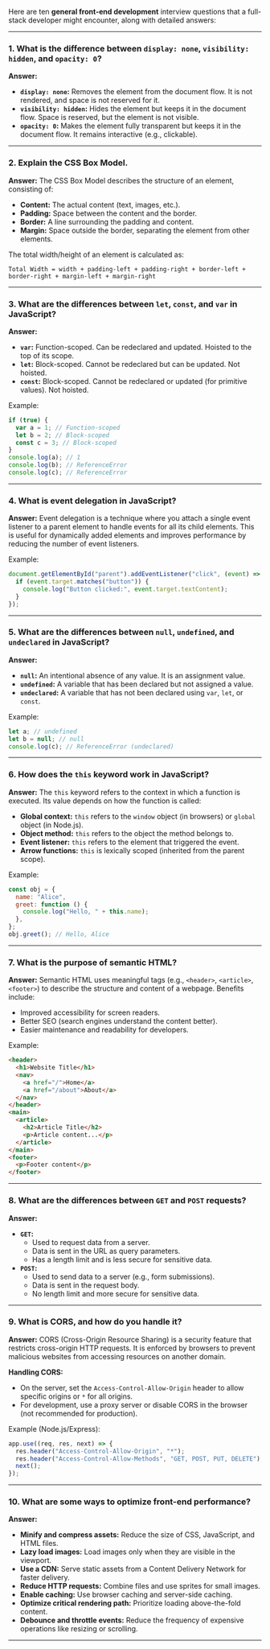 Here are ten **general front-end development** interview questions that a full-stack developer might encounter, along with detailed answers:

---

### 1. **What is the difference between `display: none`, `visibility: hidden`, and `opacity: 0`?**

**Answer:**

- **`display: none`:** Removes the element from the document flow. It is not rendered, and space is not reserved for it.
- **`visibility: hidden`:** Hides the element but keeps it in the document flow. Space is reserved, but the element is not visible.
- **`opacity: 0`:** Makes the element fully transparent but keeps it in the document flow. It remains interactive (e.g., clickable).

---

### 2. **Explain the CSS Box Model.**

**Answer:**
The CSS Box Model describes the structure of an element, consisting of:

- **Content:** The actual content (text, images, etc.).
- **Padding:** Space between the content and the border.
- **Border:** A line surrounding the padding and content.
- **Margin:** Space outside the border, separating the element from other elements.

The total width/height of an element is calculated as:

```
Total Width = width + padding-left + padding-right + border-left + border-right + margin-left + margin-right
```

---

### 3. **What are the differences between `let`, `const`, and `var` in JavaScript?**

**Answer:**

- **`var`:** Function-scoped. Can be redeclared and updated. Hoisted to the top of its scope.
- **`let`:** Block-scoped. Cannot be redeclared but can be updated. Not hoisted.
- **`const`:** Block-scoped. Cannot be redeclared or updated (for primitive values). Not hoisted.

Example:

```javascript
if (true) {
  var a = 1; // Function-scoped
  let b = 2; // Block-scoped
  const c = 3; // Block-scoped
}
console.log(a); // 1
console.log(b); // ReferenceError
console.log(c); // ReferenceError
```

---

### 4. **What is event delegation in JavaScript?**

**Answer:**
Event delegation is a technique where you attach a single event listener to a parent element to handle events for all its child elements. This is useful for dynamically added elements and improves performance by reducing the number of event listeners.

Example:

```javascript
document.getElementById("parent").addEventListener("click", (event) => {
  if (event.target.matches("button")) {
    console.log("Button clicked:", event.target.textContent);
  }
});
```

---

### 5. **What are the differences between `null`, `undefined`, and `undeclared` in JavaScript?**

**Answer:**

- **`null`:** An intentional absence of any value. It is an assignment value.
- **`undefined`:** A variable that has been declared but not assigned a value.
- **`undeclared`:** A variable that has not been declared using `var`, `let`, or `const`.

Example:

```javascript
let a; // undefined
let b = null; // null
console.log(c); // ReferenceError (undeclared)
```

---

### 6. **How does the `this` keyword work in JavaScript?**

**Answer:**
The `this` keyword refers to the context in which a function is executed. Its value depends on how the function is called:

- **Global context:** `this` refers to the `window` object (in browsers) or `global` object (in Node.js).
- **Object method:** `this` refers to the object the method belongs to.
- **Event listener:** `this` refers to the element that triggered the event.
- **Arrow functions:** `this` is lexically scoped (inherited from the parent scope).

Example:

```javascript
const obj = {
  name: "Alice",
  greet: function () {
    console.log("Hello, " + this.name);
  },
};
obj.greet(); // Hello, Alice
```

---

### 7. **What is the purpose of semantic HTML?**

**Answer:**
Semantic HTML uses meaningful tags (e.g., `<header>`, `<article>`, `<footer>`) to describe the structure and content of a webpage. Benefits include:

- Improved accessibility for screen readers.
- Better SEO (search engines understand the content better).
- Easier maintenance and readability for developers.

Example:

```html
<header>
  <h1>Website Title</h1>
  <nav>
    <a href="/">Home</a>
    <a href="/about">About</a>
  </nav>
</header>
<main>
  <article>
    <h2>Article Title</h2>
    <p>Article content...</p>
  </article>
</main>
<footer>
  <p>Footer content</p>
</footer>
```

---

### 8. **What are the differences between `GET` and `POST` requests?**

**Answer:**

- **`GET`:**
  - Used to request data from a server.
  - Data is sent in the URL as query parameters.
  - Has a length limit and is less secure for sensitive data.
- **`POST`:**
  - Used to send data to a server (e.g., form submissions).
  - Data is sent in the request body.
  - No length limit and more secure for sensitive data.

---

### 9. **What is CORS, and how do you handle it?**

**Answer:**
CORS (Cross-Origin Resource Sharing) is a security feature that restricts cross-origin HTTP requests. It is enforced by browsers to prevent malicious websites from accessing resources on another domain.

**Handling CORS:**

- On the server, set the `Access-Control-Allow-Origin` header to allow specific origins or `*` for all origins.
- For development, use a proxy server or disable CORS in the browser (not recommended for production).

Example (Node.js/Express):

```javascript
app.use((req, res, next) => {
  res.header("Access-Control-Allow-Origin", "*");
  res.header("Access-Control-Allow-Methods", "GET, POST, PUT, DELETE");
  next();
});
```

---

### 10. **What are some ways to optimize front-end performance?**

**Answer:**

- **Minify and compress assets:** Reduce the size of CSS, JavaScript, and HTML files.
- **Lazy load images:** Load images only when they are visible in the viewport.
- **Use a CDN:** Serve static assets from a Content Delivery Network for faster delivery.
- **Reduce HTTP requests:** Combine files and use sprites for small images.
- **Enable caching:** Use browser caching and server-side caching.
- **Optimize critical rendering path:** Prioritize loading above-the-fold content.
- **Debounce and throttle events:** Reduce the frequency of expensive operations like resizing or scrolling.

---
